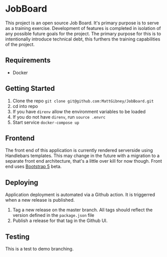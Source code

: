 # JobBoard

This project is an open source Job Board. It's primary purpose is to serve as a
training exercise. Development of features is completed in isolation of any
possible future goals for the project. The primary purpose for this is to intentionally
introduce technical debt, this furthers the training capabilities of the project.

## Requirements

* Docker

## Getting Started

1. Clone the repo `git clone git@github.com:MattGibney/JobBoard.git`
2. cd into repo
3. If you have `direnv` allow the environment variables to be loaded
4. If you do not have `direnv`, run `source .envrc`
5. Start service `docker-compose up`

## Frontend

The front end of this application is currently rendered serverside using
Handlebars templates. This may change in the future with a migration to a
separate front end architecture, that's a little over kill for now though. Front
end uses [Bootstrap 5](https://v5.getbootstrap.com/docs/5.0/) beta.

## Deploying

Application deployment is automated via a Github action. It is triggerred when
a new release is published.

1. Tag a new release on the master branch. All tags should reflect the version defined in the `package.json` file
2. Publish a release for that tag in the Github UI.

## Testing

This is a test to demo branching.